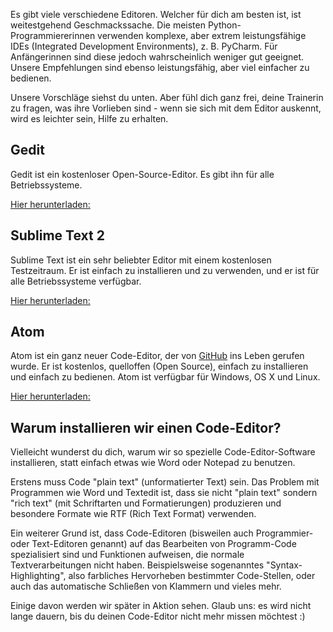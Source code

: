 Es gibt viele verschiedene Editoren. Welcher für dich am besten ist, ist weitestgehend Geschmackssache. Die meisten Python-Programmiererinnen verwenden komplexe, aber extrem leistungsfähige IDEs (Integrated Development Environments), z. B. PyCharm. Für Anfängerinnen sind diese jedoch wahrscheinlich weniger gut geeignet. Unsere Empfehlungen sind ebenso leistungsfähig, aber viel einfacher zu bedienen.

Unsere Vorschläge siehst du unten. Aber fühl dich ganz frei, deine Trainerin zu fragen, was ihre Vorlieben sind - wenn sie sich mit dem Editor auskennt, wird es leichter sein, Hilfe zu erhalten.

## Gedit

Gedit ist ein kostenloser Open-Source-Editor. Es gibt ihn für alle Betriebssysteme.

[Hier herunterladen:](https://wiki.gnome.org/Apps/Gedit#Download)

## Sublime Text 2

Sublime Text ist ein sehr beliebter Editor mit einem kostenlosen Testzeitraum. Er ist einfach zu installieren und zu verwenden, und er ist für alle Betriebssysteme verfügbar.

[Hier herunterladen:](http://www.sublimetext.com/2)

## Atom

Atom ist ein ganz neuer Code-Editor, der von [GitHub](http://github.com/) ins Leben gerufen wurde. Er ist kostenlos, quelloffen (Open Source), einfach zu installieren und einfach zu bedienen. Atom ist verfügbar für Windows, OS X und Linux.

[Hier herunterladen:](https://atom.io/)

## Warum installieren wir einen Code-Editor?

Vielleicht wunderst du dich, warum wir so spezielle Code-Editor-Software installieren, statt einfach etwas wie Word oder Notepad zu benutzen.

Erstens muss Code "plain text" (unformatierter Text) sein. Das Problem mit Programmen wie Word und Textedit ist, dass sie nicht "plain text" sondern "rich text" (mit Schriftarten und Formatierungen) produzieren und besondere Formate wie RTF (Rich Text Format) verwenden.

Ein weiterer Grund ist, dass Code-Editoren (bisweilen auch Programmier- oder Text-Editoren genannt) auf das Bearbeiten von Programm-Code spezialisiert sind und Funktionen aufweisen, die normale Textverarbeitungen nicht haben. Beispielsweise sogenanntes "Syntax-Highlighting", also farbliches Hervorheben bestimmter Code-Stellen, oder auch das automatische Schließen von Klammern und vieles mehr.

Einige davon werden wir später in Aktion sehen. Glaub uns: es wird nicht lange dauern, bis du deinen Code-Editor nicht mehr missen möchtest :)